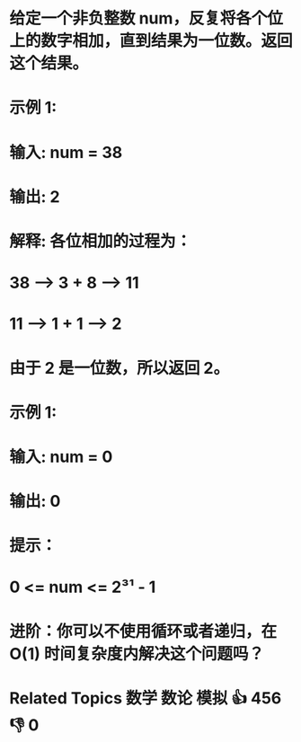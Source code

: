 # 给定一个非负整数 num，反复将各个位上的数字相加，直到结果为一位数。返回这个结果。 
# 
#  
# 
#  示例 1: 
# 
#  
# 输入: num = 38
# 输出: 2 
# 解释: 各位相加的过程为：
# 38 --> 3 + 8 --> 11
# 11 --> 1 + 1 --> 2
# 由于 2 是一位数，所以返回 2。
#  
# 
#  示例 1: 
# 
#  
# 输入: num = 0
# 输出: 0 
# 
#  
# 
#  提示： 
# 
#  
#  0 <= num <= 2³¹ - 1 
#  
# 
#  
# 
#  进阶：你可以不使用循环或者递归，在 O(1) 时间复杂度内解决这个问题吗？ 
#  Related Topics 数学 数论 模拟 👍 456 👎 0
